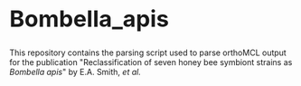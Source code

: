 <H1 style="font-size:40px;"><B>Bombella_apis</B></H1>

This repository contains the parsing script used to parse orthoMCL output for the publication "Reclassification of seven honey bee symbiont strains as <I>Bombella apis</I>" by E.A. Smith, <I>et al.</I>

